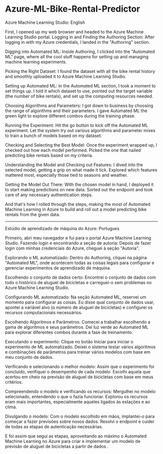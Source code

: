 # Azure-ML-Bike-Rental-Predictor

 Azure Machine Learning Studio: English

First, I opened up my web browser and headed to the Azure Machine Learning Studio portal.
Logging in and Finding the Authoring Section:
After logging in with my Azure credentials, I landed in the "Authoring" section.

Digging into Automated ML:
Inside Authoring, I clicked into the "Automated ML" page, where all the cool stuff happens for setting up and managing machine learning experiments.

Picking the Right Dataset:
I found the dataset with all the bike rental history and smoothly uploaded it to Azure Machine Learning Studio.

Setting up Automated ML:
In the Automated ML section, I took a moment to set things up. I told it which dataset to use, pointed out the target variable (the number of bike rentals), and set up the computing resources needed.

Choosing Algorithms and Parameters:
I got down to business by choosing the range of algorithms and their parameters. I gave Automated ML the green light to explore different combos during the training phase.

Running the Experiment:
Hit the go button to kick off the Automated ML experiment. Let the system try out various algorithms and parameter mixes to train a bunch of models based on my dataset.

Checking and Selecting the Best Model:
Once the experiment wrapped up, I checked out how each model performed. Picked the one that nailed predicting bike rentals based on my criteria.

Understanding the Model and Checking out Features:
I dived into the selected model, getting a grip on what made it tick. Explored which features mattered most, especially those tied to seasons and weather.

Getting the Model Out There:
With the chosen model in hand, I deployed it to start making predictions on new data. Sorted out the endpoint and took care of any necessary authentication steps.

And that's how I rolled through the steps, making the most of Automated Machine Learning in Azure to build and roll out a model predicting bike rentals from the given data.

-------------------------------------------------------------------------------------------------------------------------------------------------------------------------------------------------------------------

Estúdio de aprendizado de máquina do Azure: Portugues 

Primeiro, abri meu navegador e fui para o portal Azure Machine Learning Studio.
Fazendo login e encontrando a seção de autoria:
Depois de fazer login com minhas credenciais do Azure, cheguei à seção "Autoria".

Explorando o ML automatizado:
Dentro do Authoring, cliquei na página "Automated ML", onde acontecem todas as coisas legais para configurar e gerenciar experimentos de aprendizado de máquina.

Escolhendo o conjunto de dados certo:
Encontrei o conjunto de dados com todo o histórico de aluguel de bicicletas e carreguei-o sem problemas no Azure Machine Learning Studio.

Configurando ML automatizado:
Na seção Automated ML, reservei um momento para configurar as coisas. Eu disse qual conjunto de dados usar, apontei a variável alvo (o número de aluguel de bicicletas) e configurei os recursos computacionais necessários.

Escolhendo Algoritmos e Parâmetros:
Comecei a trabalhar escolhendo a gama de algoritmos e seus parâmetros. Dei luz verde ao Automated ML para explorar diferentes combos durante a fase de treinamento.

Executando o experimento:
Clique no botão Iniciar para iniciar o experimento de ML automatizado. Deixei o sistema testar vários algoritmos e combinações de parâmetros para treinar vários modelos com base em meu conjunto de dados.

Verificando e selecionando o melhor modelo:
Assim que o experimento foi concluído, verifiquei o desempenho de cada modelo. Escolhi aquela que acertou em cheio na previsão de aluguel de bicicletas com base em meus critérios.

Compreendendo o modelo e verificando os recursos:
Mergulhei no modelo selecionado, entendendo o que o fazia funcionar. Explorou os recursos eram mais importantes, especialmente aqueles ligados às estações e ao clima.

Divulgando o modelo:
Com o modelo escolhido em mãos, implantei-o para começar a fazer previsões sobre novos dados. Resolvi o endpoint e cuidei de todas as etapas de autenticação necessárias.

E foi assim que segui as etapas, aproveitando ao máximo o Automated Machine Learning no Azure para criar e implementar um modelo de previsão de aluguel de bicicletas a partir de dados .



